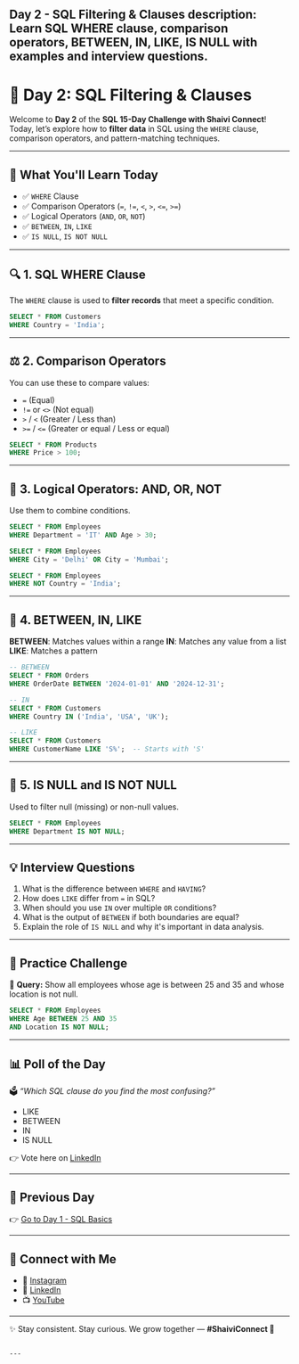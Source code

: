 Day 2 - SQL Filtering & Clauses
description: Learn SQL WHERE clause, comparison operators, BETWEEN, IN, LIKE, IS NULL with examples and interview questions.
---

# 🚀 Day 2: SQL Filtering & Clauses

Welcome to **Day 2** of the **SQL 15-Day Challenge with Shaivi Connect**!  
Today, let’s explore how to **filter data** in SQL using the `WHERE` clause, comparison operators, and pattern-matching techniques.

---

## 🧠 What You'll Learn Today

- ✅ `WHERE` Clause  
- ✅ Comparison Operators (`=`, `!=`, `<`, `>`, `<=`, `>=`)  
- ✅ Logical Operators (`AND`, `OR`, `NOT`)  
- ✅ `BETWEEN`, `IN`, `LIKE`  
- ✅ `IS NULL`, `IS NOT NULL`

---

## 🔍 1. SQL WHERE Clause

The `WHERE` clause is used to **filter records** that meet a specific condition.

```sql
SELECT * FROM Customers
WHERE Country = 'India';
````

---

## ⚖️ 2. Comparison Operators

You can use these to compare values:

* `=` (Equal)
* `!=` or `<>` (Not equal)
* `>` / `<` (Greater / Less than)
* `>=` / `<=` (Greater or equal / Less or equal)

```sql
SELECT * FROM Products
WHERE Price > 100;
```

---

## 🧠 3. Logical Operators: AND, OR, NOT

Use them to combine conditions.

```sql
SELECT * FROM Employees
WHERE Department = 'IT' AND Age > 30;

SELECT * FROM Employees
WHERE City = 'Delhi' OR City = 'Mumbai';

SELECT * FROM Employees
WHERE NOT Country = 'India';
```

---

## 🔁 4. BETWEEN, IN, LIKE

**BETWEEN**: Matches values within a range
**IN**: Matches any value from a list
**LIKE**: Matches a pattern

```sql
-- BETWEEN
SELECT * FROM Orders
WHERE OrderDate BETWEEN '2024-01-01' AND '2024-12-31';

-- IN
SELECT * FROM Customers
WHERE Country IN ('India', 'USA', 'UK');

-- LIKE
SELECT * FROM Customers
WHERE CustomerName LIKE 'S%';  -- Starts with 'S'
```

---

## 🚫 5. IS NULL and IS NOT NULL

Used to filter null (missing) or non-null values.

```sql
SELECT * FROM Employees
WHERE Department IS NOT NULL;
```

---

## 💡 Interview Questions

1. What is the difference between `WHERE` and `HAVING`?
2. How does `LIKE` differ from `=` in SQL?
3. When should you use `IN` over multiple `OR` conditions?
4. What is the output of `BETWEEN` if both boundaries are equal?
5. Explain the role of `IS NULL` and why it's important in data analysis.

---

## 🧪 Practice Challenge

🔹 **Query:** Show all employees whose age is between 25 and 35 and whose location is not null.

```sql
SELECT * FROM Employees
WHERE Age BETWEEN 25 AND 35
AND Location IS NOT NULL;
```

---

## 📊 Poll of the Day

🗳️ *“Which SQL clause do you find the most confusing?”*

* LIKE
* BETWEEN
* IN
* IS NULL

👉 Vote here on [LinkedIn](https://www.linkedin.com/company/107863493/admin/dashboard/)

---

## 🔁 Previous Day

👉 [Go to Day 1 - SQL Basics](https://shaiphali123.github.io/sql-15-day-challenge/Day1_Intro_SQL)

---

## 🔗 Connect with Me

* 📸 [Instagram](https://www.instagram.com/shaiviconnect/)
* 💼 [LinkedIn](https://www.linkedin.com/company/107863493/)
* 📺 [YouTube](https://www.youtube.com/@shaiphali43)

---

✨ Stay consistent. Stay curious.
We grow together — **#ShaiviConnect 💫**

```

---



